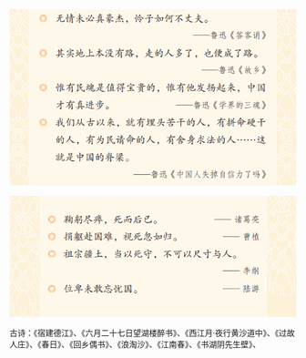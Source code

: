 



![image-20220406224922389](image-20220406224922389.png)

![image-20220406224348131](image-20220406224348131.png)

古诗：《宿建德江》、《六月二十七日望湖楼醉书》、《西江月·夜行黄沙道中》、《过故人庄》、《春日》、《回乡偶书》、《浪淘沙》、《江南春》、《书湖阴先生壁》、
